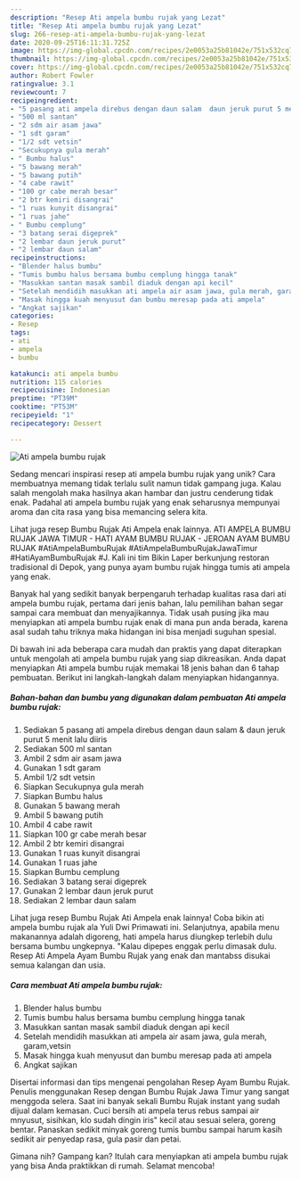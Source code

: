 ```yaml
---
description: "Resep Ati ampela bumbu rujak yang Lezat"
title: "Resep Ati ampela bumbu rujak yang Lezat"
slug: 266-resep-ati-ampela-bumbu-rujak-yang-lezat
date: 2020-09-25T16:11:31.725Z
image: https://img-global.cpcdn.com/recipes/2e0053a25b81042e/751x532cq70/ati-ampela-bumbu-rujak-foto-resep-utama.jpg
thumbnail: https://img-global.cpcdn.com/recipes/2e0053a25b81042e/751x532cq70/ati-ampela-bumbu-rujak-foto-resep-utama.jpg
cover: https://img-global.cpcdn.com/recipes/2e0053a25b81042e/751x532cq70/ati-ampela-bumbu-rujak-foto-resep-utama.jpg
author: Robert Fowler
ratingvalue: 3.1
reviewcount: 7
recipeingredient:
- "5 pasang ati ampela direbus dengan daun salam  daun jeruk purut 5 menit lalu diiris"
- "500 ml santan"
- "2 sdm air asam jawa"
- "1 sdt garam"
- "1/2 sdt vetsin"
- "Secukupnya gula merah"
- " Bumbu halus"
- "5 bawang merah"
- "5 bawang putih"
- "4 cabe rawit"
- "100 gr cabe merah besar"
- "2 btr kemiri disangrai"
- "1 ruas kunyit disangrai"
- "1 ruas jahe"
- " Bumbu cemplung"
- "3 batang serai digeprek"
- "2 lembar daun jeruk purut"
- "2 lembar daun salam"
recipeinstructions:
- "Blender halus bumbu"
- "Tumis bumbu halus bersama bumbu cemplung hingga tanak"
- "Masukkan santan masak sambil diaduk dengan api kecil"
- "Setelah mendidih masukkan ati ampela air asam jawa, gula merah, garam,vetsin"
- "Masak hingga kuah menyusut dan bumbu meresap pada ati ampela"
- "Angkat sajikan"
categories:
- Resep
tags:
- ati
- ampela
- bumbu

katakunci: ati ampela bumbu 
nutrition: 115 calories
recipecuisine: Indonesian
preptime: "PT39M"
cooktime: "PT53M"
recipeyield: "1"
recipecategory: Dessert

---
```



![Ati ampela bumbu rujak](https://img-global.cpcdn.com/recipes/2e0053a25b81042e/751x532cq70/ati-ampela-bumbu-rujak-foto-resep-utama.jpg)

Sedang mencari inspirasi resep ati ampela bumbu rujak yang unik? Cara membuatnya memang tidak terlalu sulit namun tidak gampang juga. Kalau salah mengolah maka hasilnya akan hambar dan justru cenderung tidak enak. Padahal ati ampela bumbu rujak yang enak seharusnya mempunyai aroma dan cita rasa yang bisa memancing selera kita.

Lihat juga resep Bumbu Rujak Ati Ampela enak lainnya. ATI AMPELA BUMBU RUJAK JAWA TIMUR - HATI AYAM BUMBU RUJAK - JEROAN AYAM BUMBU RUJAK #AtiAmpelaBumbuRujak #AtiAmpelaBumbuRujakJawaTimur #HatiAyamBumbuRujak #J. Kali ini tim Bikin Laper berkunjung restoran tradisional di Depok, yang punya ayam bumbu rujak hingga tumis ati ampela yang enak.

Banyak hal yang sedikit banyak berpengaruh terhadap kualitas rasa dari ati ampela bumbu rujak, pertama dari jenis bahan, lalu pemilihan bahan segar sampai cara membuat dan menyajikannya. Tidak usah pusing jika mau menyiapkan ati ampela bumbu rujak enak di mana pun anda berada, karena asal sudah tahu triknya maka hidangan ini bisa menjadi suguhan spesial.


Di bawah ini ada beberapa cara mudah dan praktis yang dapat diterapkan untuk mengolah ati ampela bumbu rujak yang siap dikreasikan. Anda dapat menyiapkan Ati ampela bumbu rujak memakai 18 jenis bahan dan 6 tahap pembuatan. Berikut ini langkah-langkah dalam menyiapkan hidangannya.

<!--inarticleads1-->

##### Bahan-bahan dan bumbu yang digunakan dalam pembuatan Ati ampela bumbu rujak:

1. Sediakan 5 pasang ati ampela direbus dengan daun salam &amp; daun jeruk purut 5 menit lalu diiris
1. Sediakan 500 ml santan
1. Ambil 2 sdm air asam jawa
1. Gunakan 1 sdt garam
1. Ambil 1/2 sdt vetsin
1. Siapkan Secukupnya gula merah
1. Siapkan  Bumbu halus
1. Gunakan 5 bawang merah
1. Ambil 5 bawang putih
1. Ambil 4 cabe rawit
1. Siapkan 100 gr cabe merah besar
1. Ambil 2 btr kemiri disangrai
1. Gunakan 1 ruas kunyit disangrai
1. Gunakan 1 ruas jahe
1. Siapkan  Bumbu cemplung
1. Sediakan 3 batang serai digeprek
1. Gunakan 2 lembar daun jeruk purut
1. Sediakan 2 lembar daun salam


Lihat juga resep Bumbu Rujak Ati Ampela enak lainnya! Coba bikin ati ampela bumbu rujak ala Yuli Dwi Primawati ini. Selanjutnya, apabila menu makanannya adalah digoreng, hati ampela harus diungkep terlebih dulu bersama bumbu ungkepnya. &#34;Kalau dipepes enggak perlu dimasak dulu. Resep Ati Ampela Ayam Bumbu Rujak yang enak dan mantabss disukai semua kalangan dan usia. 

<!--inarticleads2-->

##### Cara membuat Ati ampela bumbu rujak:

1. Blender halus bumbu
1. Tumis bumbu halus bersama bumbu cemplung hingga tanak
1. Masukkan santan masak sambil diaduk dengan api kecil
1. Setelah mendidih masukkan ati ampela air asam jawa, gula merah, garam,vetsin
1. Masak hingga kuah menyusut dan bumbu meresap pada ati ampela
1. Angkat sajikan


Disertai informasi dan tips mengenai pengolahan Resep Ayam Bumbu Rujak. Penulis menggunakan Resep dengan Bumbu Rujak Jawa Timur yang sangat menggoda selera. Saat ini banyak sekali Bumbu Rujak instant yang sudah dijual dalam kemasan. Cuci bersih ati ampela terus rebus sampai air mnyusut, sisihkan, klo sudah dingin iris&#34; kecil atau sesuai selera, goreng bentar. Panaskan sedikit minyak goreng tumis bumbu sampai harum kasih sedikit air penyedap rasa, gula pasir dan petai. 

Gimana nih? Gampang kan? Itulah cara menyiapkan ati ampela bumbu rujak yang bisa Anda praktikkan di rumah. Selamat mencoba!
